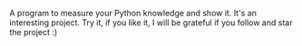 A program to measure your Python knowledge and show it. It's an interesting project. Try it, if you like it, I will be grateful if you follow and star the project :)
